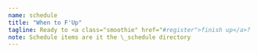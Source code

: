 ```yaml
---
name: schedule
title: "When to F'Up"
tagline: Ready to <a class="smoothie" href="#register">finish up</a>?
note: Schedule items are it the \_schedule directory
---
```

